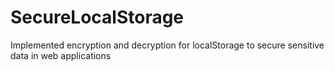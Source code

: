 # SecureLocalStorage
Implemented encryption and decryption for localStorage to secure sensitive data in web applications
